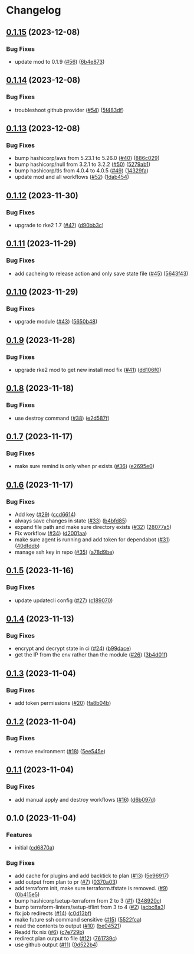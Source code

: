 # Changelog

## [0.1.15](https://github.com/matttrach/live-infra-aws-rke2/compare/v0.1.14...v0.1.15) (2023-12-08)


### Bug Fixes

* update mod to 0.1.9 ([#56](https://github.com/matttrach/live-infra-aws-rke2/issues/56)) ([6b4e873](https://github.com/matttrach/live-infra-aws-rke2/commit/6b4e87381ba4dea120115f288148586ddb73a9ae))

## [0.1.14](https://github.com/matttrach/live-infra-aws-rke2/compare/v0.1.13...v0.1.14) (2023-12-08)


### Bug Fixes

* troubleshoot github provider ([#54](https://github.com/matttrach/live-infra-aws-rke2/issues/54)) ([5f483df](https://github.com/matttrach/live-infra-aws-rke2/commit/5f483df41973c73a2ca282d4016a03d464911e8e))

## [0.1.13](https://github.com/matttrach/live-infra-aws-rke2/compare/v0.1.12...v0.1.13) (2023-12-08)


### Bug Fixes

* bump hashicorp/aws from 5.23.1 to 5.26.0 ([#40](https://github.com/matttrach/live-infra-aws-rke2/issues/40)) ([886c029](https://github.com/matttrach/live-infra-aws-rke2/commit/886c029bfcad48d35b0a98905f6de9eef510d37d))
* bump hashicorp/null from 3.2.1 to 3.2.2 ([#50](https://github.com/matttrach/live-infra-aws-rke2/issues/50)) ([5279ab1](https://github.com/matttrach/live-infra-aws-rke2/commit/5279ab1d9bff2b267985112c1ecbce9f5d7a1cd8))
* bump hashicorp/tls from 4.0.4 to 4.0.5 ([#49](https://github.com/matttrach/live-infra-aws-rke2/issues/49)) ([14329fa](https://github.com/matttrach/live-infra-aws-rke2/commit/14329fa8bcba5782a79c0c68d1a827bc513bc374))
* update mod and all workflows ([#52](https://github.com/matttrach/live-infra-aws-rke2/issues/52)) ([1dab454](https://github.com/matttrach/live-infra-aws-rke2/commit/1dab45493f407fe7c90db245a7713cd27fb040ce))

## [0.1.12](https://github.com/matttrach/live-infra-aws-rke2/compare/v0.1.11...v0.1.12) (2023-11-30)


### Bug Fixes

* upgrade to rke2 1.7 ([#47](https://github.com/matttrach/live-infra-aws-rke2/issues/47)) ([d90bb3c](https://github.com/matttrach/live-infra-aws-rke2/commit/d90bb3c4d4af2bbf79eade047acdb26915952344))

## [0.1.11](https://github.com/matttrach/live-infra-aws-rke2/compare/v0.1.10...v0.1.11) (2023-11-29)


### Bug Fixes

* add cacheing to release action and only save state file ([#45](https://github.com/matttrach/live-infra-aws-rke2/issues/45)) ([5643f43](https://github.com/matttrach/live-infra-aws-rke2/commit/5643f438d7fa28f292e6f51089e2ec30521fac19))

## [0.1.10](https://github.com/matttrach/live-infra-aws-rke2/compare/v0.1.9...v0.1.10) (2023-11-29)


### Bug Fixes

* upgrade module ([#43](https://github.com/matttrach/live-infra-aws-rke2/issues/43)) ([5650b48](https://github.com/matttrach/live-infra-aws-rke2/commit/5650b48c303f0e0271bf0471d1934b6fb182a90e))

## [0.1.9](https://github.com/matttrach/live-infra-aws-rke2/compare/v0.1.8...v0.1.9) (2023-11-28)


### Bug Fixes

* upgrade rke2 mod to get new install mod fix ([#41](https://github.com/matttrach/live-infra-aws-rke2/issues/41)) ([dd106f0](https://github.com/matttrach/live-infra-aws-rke2/commit/dd106f0d5450c42bb96125675ed24e0758adb95a))

## [0.1.8](https://github.com/matttrach/live-infra-aws-rke2/compare/v0.1.7...v0.1.8) (2023-11-18)


### Bug Fixes

* use destroy command ([#38](https://github.com/matttrach/live-infra-aws-rke2/issues/38)) ([e2d587f](https://github.com/matttrach/live-infra-aws-rke2/commit/e2d587f4bcd36f02b08e03ffd4eed541656808ae))

## [0.1.7](https://github.com/matttrach/live-infra-aws-rke2/compare/v0.1.6...v0.1.7) (2023-11-17)


### Bug Fixes

* make sure remind is only when pr exists ([#36](https://github.com/matttrach/live-infra-aws-rke2/issues/36)) ([e2695e0](https://github.com/matttrach/live-infra-aws-rke2/commit/e2695e040c4d82f748207580088ac988ae9f6017))

## [0.1.6](https://github.com/matttrach/live-infra-aws-rke2/compare/v0.1.5...v0.1.6) (2023-11-17)


### Bug Fixes

* Add key ([#29](https://github.com/matttrach/live-infra-aws-rke2/issues/29)) ([ccd6614](https://github.com/matttrach/live-infra-aws-rke2/commit/ccd66140fa4b0dea46a40af9483fbb67526100e1))
* always save changes in state ([#33](https://github.com/matttrach/live-infra-aws-rke2/issues/33)) ([b4bfd85](https://github.com/matttrach/live-infra-aws-rke2/commit/b4bfd85c85c12f203ca691d1a82bc2a77a454de6))
* expand file path and make sure directory exists ([#32](https://github.com/matttrach/live-infra-aws-rke2/issues/32)) ([28077a5](https://github.com/matttrach/live-infra-aws-rke2/commit/28077a5af0ce61eeda745b769ffeed640b92da44))
* Fix workflow ([#34](https://github.com/matttrach/live-infra-aws-rke2/issues/34)) ([d2001aa](https://github.com/matttrach/live-infra-aws-rke2/commit/d2001aa1da539e9e6440e16024a480ef9789025c))
* make sure agent is running and add token for dependabot ([#31](https://github.com/matttrach/live-infra-aws-rke2/issues/31)) ([40dfddb](https://github.com/matttrach/live-infra-aws-rke2/commit/40dfddbe0a29b80312e2ce28b8539552c4a874b0))
* manage ssh key in repo ([#35](https://github.com/matttrach/live-infra-aws-rke2/issues/35)) ([a78d9be](https://github.com/matttrach/live-infra-aws-rke2/commit/a78d9be78664464940ef5dc6b12c6604d8786b57))

## [0.1.5](https://github.com/matttrach/live-infra-aws-rke2/compare/v0.1.4...v0.1.5) (2023-11-16)


### Bug Fixes

* update updatecli config ([#27](https://github.com/matttrach/live-infra-aws-rke2/issues/27)) ([c189070](https://github.com/matttrach/live-infra-aws-rke2/commit/c189070671a5ffc1e3fe1f071ad853680523fa68))

## [0.1.4](https://github.com/matttrach/live-infra-aws-rke2/compare/v0.1.3...v0.1.4) (2023-11-13)


### Bug Fixes

* encrypt and decrypt state in ci ([#24](https://github.com/matttrach/live-infra-aws-rke2/issues/24)) ([b99dace](https://github.com/matttrach/live-infra-aws-rke2/commit/b99dacec5f8fb3b2f3d20dea81713c88ea63de03))
* get the IP from the env rather than the module ([#26](https://github.com/matttrach/live-infra-aws-rke2/issues/26)) ([3b4d01f](https://github.com/matttrach/live-infra-aws-rke2/commit/3b4d01fb589509706e9fa9be33eaffe1e3966a3f))

## [0.1.3](https://github.com/matttrach/live-infra-aws-rke2/compare/v0.1.2...v0.1.3) (2023-11-04)


### Bug Fixes

* add token permissions ([#20](https://github.com/matttrach/live-infra-aws-rke2/issues/20)) ([fa8b04b](https://github.com/matttrach/live-infra-aws-rke2/commit/fa8b04b83ccadc770705974fb7c3fcff2aad908c))

## [0.1.2](https://github.com/matttrach/live-infra-aws-rke2/compare/v0.1.1...v0.1.2) (2023-11-04)


### Bug Fixes

* remove environment ([#18](https://github.com/matttrach/live-infra-aws-rke2/issues/18)) ([5ee545e](https://github.com/matttrach/live-infra-aws-rke2/commit/5ee545ecb15beb26d3b6a0f86d5bbd6fd7592a1c))

## [0.1.1](https://github.com/matttrach/live-infra-aws-rke2/compare/v0.1.0...v0.1.1) (2023-11-04)


### Bug Fixes

* add manual apply and destroy workflows ([#16](https://github.com/matttrach/live-infra-aws-rke2/issues/16)) ([d6b097d](https://github.com/matttrach/live-infra-aws-rke2/commit/d6b097dffaba6df8d4a8d91332c4c5ba85d4b54a))

## 0.1.0 (2023-11-04)


### Features

* initial ([cd6870a](https://github.com/matttrach/live-infra-aws-rke2/commit/cd6870a50aaa68a40601587faba9412fbf306a15))


### Bug Fixes

* add cache for plugins and add backtick to plan ([#13](https://github.com/matttrach/live-infra-aws-rke2/issues/13)) ([5e96917](https://github.com/matttrach/live-infra-aws-rke2/commit/5e96917ba5ea28f301d71cd927fed7b7a582e9f3))
* add output from plan to pr ([#7](https://github.com/matttrach/live-infra-aws-rke2/issues/7)) ([0370a03](https://github.com/matttrach/live-infra-aws-rke2/commit/0370a0392b4c5c2e5a9b388f5af4d441bd7e9422))
* add terraform init, make sure terraform.tfstate is removed. ([#9](https://github.com/matttrach/live-infra-aws-rke2/issues/9)) ([0b415e5](https://github.com/matttrach/live-infra-aws-rke2/commit/0b415e54b534fafc86ca0a6feb7714167bc64069))
* bump hashicorp/setup-terraform from 2 to 3 ([#1](https://github.com/matttrach/live-infra-aws-rke2/issues/1)) ([348920c](https://github.com/matttrach/live-infra-aws-rke2/commit/348920c7f1a75c61b0f97c61003beccae5ac4167))
* bump terraform-linters/setup-tflint from 3 to 4 ([#2](https://github.com/matttrach/live-infra-aws-rke2/issues/2)) ([acbc8a3](https://github.com/matttrach/live-infra-aws-rke2/commit/acbc8a3839e620e98e90290d3fc2ef6bda27c950))
* fix job redirects ([#14](https://github.com/matttrach/live-infra-aws-rke2/issues/14)) ([c0d13bf](https://github.com/matttrach/live-infra-aws-rke2/commit/c0d13bfb97ad65da00c753961b6535ae551139b7))
* make future ssh command sensitive ([#15](https://github.com/matttrach/live-infra-aws-rke2/issues/15)) ([5522fca](https://github.com/matttrach/live-infra-aws-rke2/commit/5522fca239d451a62cca8ca1e2f3daea999929e0))
* read the contents to output ([#10](https://github.com/matttrach/live-infra-aws-rke2/issues/10)) ([be04521](https://github.com/matttrach/live-infra-aws-rke2/commit/be04521712f7fddf47af6c8a37394a7252bcc725))
* Readd fix nix ([#6](https://github.com/matttrach/live-infra-aws-rke2/issues/6)) ([c7e729b](https://github.com/matttrach/live-infra-aws-rke2/commit/c7e729b6af8a3a56738764fee1c14a953fd245a1))
* redirect plan output to file ([#12](https://github.com/matttrach/live-infra-aws-rke2/issues/12)) ([761739c](https://github.com/matttrach/live-infra-aws-rke2/commit/761739c55ff42e56bdfd0d35b7b0899360cdd6a2))
* use github output ([#11](https://github.com/matttrach/live-infra-aws-rke2/issues/11)) ([0d522b4](https://github.com/matttrach/live-infra-aws-rke2/commit/0d522b499a9341b3c79b8cdf6e78955d8bdef55f))
